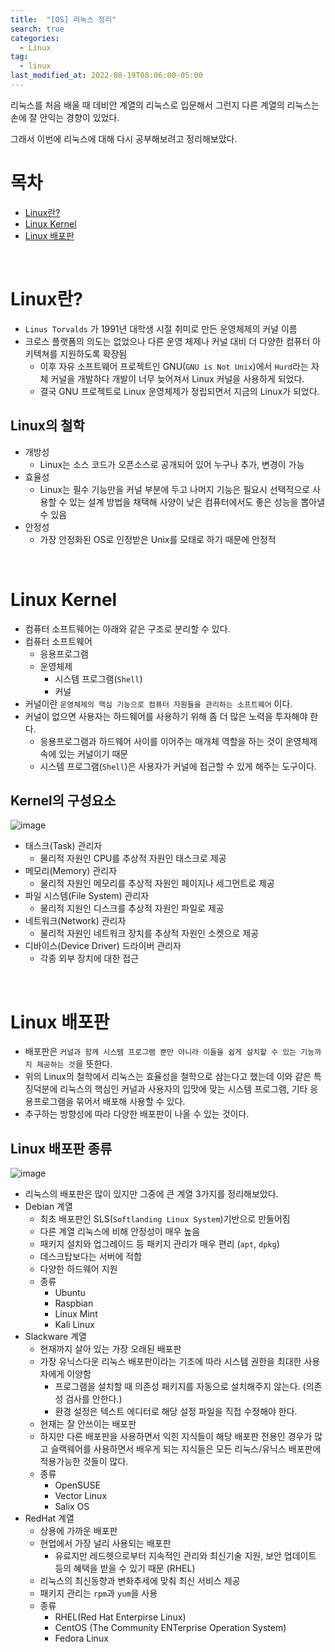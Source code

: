 ```yaml
---
title:  "[OS] 리눅스 정리"
search: true
categories: 
  - Linux
tag:
  - linux
last_modified_at: 2022-08-19T08:06:00-05:00
---
```


리눅스를 처음 배울 때 데비안 계열의 리눅스로 입문해서 그런지 다른 계열의 리눅스는 손에 잘 안익는 경향이 있었다. 

그래서 이번에 리눅스에 대해 다시 공부해보려고 정리해보았다.


# 목차
- [Linux란?](#linux란)
- [Linux Kernel](#linux-kernel)
- [Linux 배포판](#linux-배포판)

<br>

# Linux란?

- `Linus Torvalds` 가 1991년 대학생 시절 취미로 만든 운영체제의 커널 이름
- 크로스 플랫폼의 의도는 없었으나 다른 운영 체제나 커널 대비 더 다양한 컴퓨터 아키텍쳐를 지원하도록 확장됨
    - 이후 자유 소프트웨어 프로젝트인 GNU(`GNU is Not Unix`)에서 `Hurd`라는 자체 커널을 개발하다 개발이 너무 늦어져서 Linux 커널을 사용하게 되었다.
    - 결국 GNU 프로젝트로 Linux 운영체제가 정립되면서 지금의 Linux가 되었다.

## Linux의 철학

- 개방성
    - Linux는 소스 코드가 오픈소스로 공개되어 있어 누구나 추가, 변경이 가능
- 효율성
    - Linux는 필수 기능만을 커널 부분에 두고 나머지 기능은 필요시 선택적으로 사용할 수 있는 설계 방법을 채택해 사양이 낮은 컴퓨터에서도 좋은 성능을 뽑아낼 수 있음
- 안정성
    - 가장 안정화된 OS로 인정받은 Unix를 모태로 하기 때문에 안정적

<br>

# Linux Kernel

- 컴퓨터 소프트웨어는 아래와 같은 구조로 분리할 수 있다.
- 컴퓨터 소프트웨어
    - 응용프로그램
    - 운영체제
        - 시스템 프로그램(`Shell`)
        - 커널
- 커널이란 `운영체제의 핵심 기능으로 컴퓨터 자원들을 관리하는 소프트웨어` 이다.
- 커널이 없으면 사용자는 하드웨어를 사용하기 위해 좀 더 많은 노력을 투자해야 한다.
  - 응용프로그램과 하드웨어 사이를 이어주는 매개체 역할을 하는 것이 운영체제 속에 있는 커널이기 때문
  - 시스템 프로그램(`Shell`)은 사용자가 커널에 접근할 수 있게 해주는 도구이다.

## Kernel의 구성요소

![image](https://user-images.githubusercontent.com/47655983/185618531-c3e59839-f8ec-4798-95f8-ff8986789bb6.png)

- 태스크(Task) 관리자
    - 물리적 자원인 CPU를 추상적 자원인 태스크로 제공
- 메모리(Memory) 관리자
    - 물리적 자원인 메모리를 추상적 자원인 페이지나 세그먼트로 제공
- 파일 시스템(File System) 관리자
    - 물리적 지원인 디스크를 추상적 자원인 파일로 제공
- 네트워크(Network) 관리자
    - 물리적 자원인 네트워크 장치를 추상적 자원인 소켓으로 제공
- 디바이스(Device Driver) 드라이버 관리자
    - 각종 외부 장치에 대한 접근

<br>

# Linux 배포판

- 배포판은 `커널과 함께 시스템 프로그램 뿐만 아니라 이들을 쉽게 설치할 수 있는 기능까지 제공하는 것`을 뜻한다.
- 위의 Linux의 철학에서 리눅스는 효율성을 철학으로 삼는다고 했는데 이와 같은 특징덕분에 리눅스의 핵심인 커널과 사용자의 입맛에 맞는 시스템 프로그램, 기타 응용프로그램을 묶어서 배포해 사용할 수 있다.
- 추구하는 방향성에 따라 다양한 배포판이 나올 수 있는 것이다.

## Linux 배포판 종류

![image](https://user-images.githubusercontent.com/47655983/185619522-3e211640-4f11-4cdc-8cf1-27d382098249.png)

- 리눅스의 배포판은 많이 있지만 그중에 큰 계열 3가지를 정리해보았다.
- Debian 계열
    - 최초 배포판인 SLS(`Softlanding Linux System`)기반으로 만들어짐
    - 다른 계열 리눅스에 비해 안정성이 매우 높음
    - 패키지 설치와 업그레이드 등 패키지 관리가 매우 편리 (`apt`, `dpkg`)
    - 데스크탑보다는 서버에 적합
    - 다양한 하드웨어 지원
    - 종류
        - Ubuntu
        - Raspbian
        - Linux Mint
        - Kali Linux
- Slackware 계열
    - 현재까지 살아 있는 가장 오래된 배포판
    - 가장 유닉스다운 리눅스 배포판이라는 기조에 따라 시스템 권한을 최대한 사용자에게 이양함
        - 프로그램을 설치할 때 의존성 패키지를 자동으로 설치해주지 않는다.  (의존성 검사를 안한다.)
        - 환경 설정은 텍스트 에디터로 해당 설정 파일을 직접 수정해야 한다.
    - 현재는 잘 안쓰이는 배포판
    - 하지만 다른 배포판을 사용하면서 익힌 지식들이 해당 배포판 전용인 경우가 많고 슬랙웨어를 사용하면서 배우게 되는 지식들은 모든 리눅스/유닉스 배포판에 적용가능한 것들이 많다.
    - 종류
        - OpenSUSE
        - Vector Linux
        - Salix OS
- RedHat 계열
    - 상용에 가까운 배포판
    - 현업에서 가장 널리 사용되는 배포판
        - 유료지만 레드헷으로부터 지속적인 관리와 최신기술 지원, 보안 업데이트 등의 혜택을 받을 수 있기 때문 (RHEL)
    - 리눅스의 최신동향과 변화추세에 맞춰 최신 서비스 제공
    - 패키지 관리는 `rpm`과 `yum`을 사용
    - 종류
        - RHEL(Red Hat Enterpirse Linux)
        - CentOS (The Community ENTerprise Operation System)
        - Fedora Linux